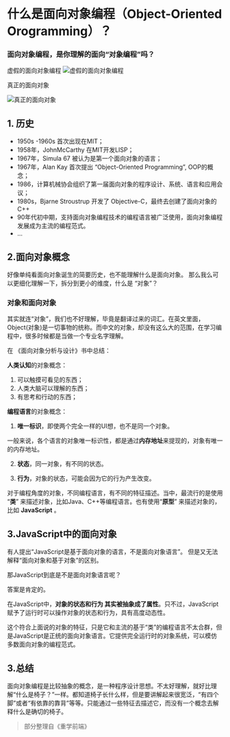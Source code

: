 # 什么是面向对象编程（Object-Oriented Orogramming）？

### 面向对象编程，是你理解的面向“对象编程”吗？

虚假的面向对象编程
![虚假的面向对象编程](https://github.com/bakenray/Frontend-01-Template/tree/master/week01/static/OOP-1.PNG)

真正的面向对象

![真正的面向对象](https://github.com/bakenray/Frontend-01-Template/tree/master/week01/static/OOP-2.PNG)

## 1. 历史

- 1950s -1960s 首次出现在MIT；
- 1958年，JohnMcCarthy 在MIT开发LISP；
- 1967年，Simula 67 被认为是第一个面向对象的语言；
- 1967年，Alan Kay 首次提出 “Object-Oriented Programming”, OOP的概念；
- 1986，计算机械协会组织了第一届面向对象的程序设计、系统、语言和应用会议；
- 1980s，Bjarne Stroustrup 开发了 Objective-C，最终去创建了面向对象的 C++
- 90年代初中期，支持面向对象编程技术的编程语言被广泛使用，面向对象编程发展成为主流的编程范式。
- ...

## 2.面向对象概念
好像单纯看面向对象诞生的简要历史，也不能理解什么是面向对象。
那么我么可以更细化理解一下，拆分到更小的维度，什么是 “对象”？

### 对象和面向对象
其实就连“对象”，我们也不好理解，毕竟是翻译过来的词汇。在英文里面，Object(对象)是一切事物的统称。而中文的对象，却没有这么大的范围，在学习编程中，很多时候都是当做一个专业名字理解。

在 《面向对象分析与设计》书中总结：

**人类认知**的对象概念：
1. 可以触摸可看见的东西；
2. 人类大脑可以理解的东西；
3. 有思考和行动的东西；

**编程语言**的对象概念：
1. **唯一标识**，即使两个完全一样的UI想，也不是同一个对象。

一般来说，各个语言的对象唯一标识性，都是通过**内存地址**来提现的，对象有唯一的内存地址。

2. **状态**，同一对象，有不同的状态。

3. **行为**，对象的状态，可能会因为它的行为产生改变。


对于编程角度的对象，不同编程语言，有不同的特征描述。当中，最流行的是使用 “**类**” 来描述对象，比如Java、C++等编程语言。也有使用“**原型**” 来描述对象的，比如 **JavaScript** 。

## 3.JavaScript中的面向对象

有人提出“JavaScript是基于面向对象的语言，不是面向对象语言”。
但是又无法解释“面向对象和基于对象”的区别。

那JavaScript到底是不是面向对象语言呢？

答案是肯定的。

在JavaScript中，**对象的状态和行为 其实被抽象成了属性**。只不过，JavaScript赋予了运行时可以操作对象的状态和行为，具有高度动态性。

这个符合上面说的对象的特征，只是它和主流的基于“类”的编程语言不太合群，但是JavaScript是正统的面向对象语言。它提供完全运行时的对象系统，可以模仿多数面向对象的编程范式。

## 3.总结
面向对象编程是比较抽象的概念，是一种程序设计思想。不太好理解，就好比理解“什么是椅子？”一样。都知道椅子长什么样，但是要讲解起来很宽泛，“有四个脚”或者“有依靠的靠背”等等。只能通过一些特征去描述它，而没有一个概念去解释什么是确切的椅子。

> 部分整理自《重学前端》
